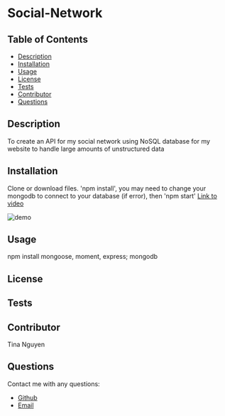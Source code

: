 
# Social-Network
## Table of Contents
* [Description](#description)
* [Installation](#installation)
* [Usage](#Usage)
* [License](#License)
* [Tests](#Tests)
* [Contributor](#Contributor)
* [Questions](#Questions)

## Description 
To create an API for my social network using NoSQL database for my website to handle large amounts of unstructured data

## Installation
Clone or download files. 'npm install', you may need to change your mongodb to connect to your database (if error), then 'npm start'
[Link to video](https://www.youtube.com/watch?v=vnoaoRzNlPY)

![demo](http://github.com/ohwhytina/social-network/blob/main/img/Social-Network.gif?raw=true)

## Usage
npm install mongoose, moment, express; mongodb

## License


## Tests


## Contributor
Tina Nguyen

## Questions 
Contact me with any questions: 
* [Github](https://github.com/ohwhytina)
* [Email](mailto:nguyentinaca@yahoo.com)
